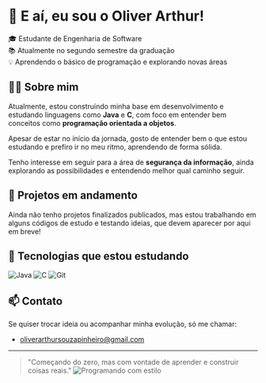 # 👋 E aí, eu sou o Oliver Arthur!

🎓 Estudante de Engenharia de Software  
📚 Atualmente no segundo semestre da graduação  
💡 Aprendendo o básico de programação e explorando novas áreas

## 👨‍💻 Sobre mim

Atualmente, estou construindo minha base em desenvolvimento e estudando linguagens como **Java** e **C**, com foco em entender bem conceitos como **programação orientada a objetos**.

Apesar de estar no início da jornada, gosto de entender bem o que estou estudando e prefiro ir no meu ritmo, aprendendo de forma sólida.

Tenho interesse em seguir para a área de **segurança da informação**, ainda explorando as possibilidades e entendendo melhor qual caminho seguir.

## 🚧 Projetos em andamento

Ainda não tenho projetos finalizados publicados, mas estou trabalhando em alguns códigos de estudo e testando ideias, que devem aparecer por aqui em breve!

## 🧰 Tecnologias que estou estudando

![Java](https://img.shields.io/badge/-Java-007396?logo=java&logoColor=white)
![C](https://img.shields.io/badge/-C-00599C?logo=c&logoColor=white)
![Git](https://img.shields.io/badge/-Git-F05032?logo=git&logoColor=white)

## 📫 Contato

Se quiser trocar ideia ou acompanhar minha evolução, só me chamar:

- oliverarthursouzapinheiro@gmail.com

---

> "Começando do zero, mas com vontade de aprender e construir coisas reais."
> ![Programando com estilo](https://media.giphy.com/media/78XCFBGOlS6keY1Bil/giphy.gif)
